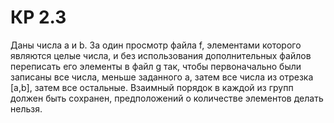 # КР 2.3
Даны числа a и b. За один просмотр файла f, элементами которого являются целые числа, и без использования дополнительных файлов переписать его элементы в файл g так, чтобы первоначально были записаны все числа, меньше заданного a, затем все числа из отрезка [a,b], затем все остальные. Взаимный порядок в каждой из групп должен быть сохранен, предположений о количестве элементов делать нельзя.